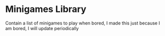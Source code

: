 # Minigames Library

Contain a list of minigames to play when bored, I made this just because I am bored, I will update periodically

